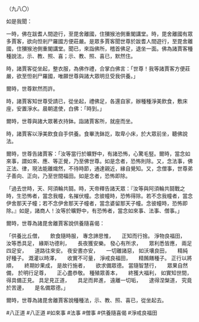 （九八〇）

如是我聞：

一時，佛在跋耆人間遊行，至毘舍離國，住獼猴池側重閣講堂。時，毘舍離國有眾多賈客，欲向怛剎尸羅國方便莊嚴。是眾多賈客聞世尊於跋耆人間遊行，至毘舍離國，住獼猴池側重閣講堂。聞已，來詣佛所，稽首佛足，退坐一面。佛為諸賈客種種說法，示、教、照、喜；示、教、照、喜已，默然住。

時，諸賈客從坐起，整衣服，為佛作禮，合掌白佛言：「世尊！我等諸賈客方便莊嚴，欲至怛剎尸羅國，唯願世尊與諸大眾明旦受我供養。」

爾時，世尊默然而許。

時，諸賈客知世尊受請已，從坐起，禮佛足，各還自家，辦種種淨美飲食，敷床座，安置淨水。晨朝遣使，白佛：「時到。」

爾時，世尊與諸大眾著衣持鉢。詣諸賈客所，就座而坐。

時，諸賈客以淨美飲食自手供養。食畢洗鉢訖，取卑小床，於大眾前坐，聽佛說法。

爾時，世尊告諸賈客：「汝等當行於曠野中，有諸恐怖，心驚毛竪。爾時，當念如來事，謂如來、應、等正覺，乃至佛世尊。如是念者，恐怖則除。又，念法事，佛正法、律，現法能離熾然，不待時節，通達親近，緣自覺知。又，念僧事，世尊弟子善向、正向，乃至世間福田。如是念者，恐怖即除。

「過去世時，天、阿須輪共鬪。時，天帝釋告諸天眾：『汝等與阿須輪共鬪戰之時，生恐怖者，當念我幢，名摧伏幢。念彼幢時，恐怖得除。若不念我幢者，當念伊舍那天子幢；若不念伊舍那天子幢者，當念婆留那天子幢。念彼幢時，恐怖即除。』如是，諸商人！汝等於曠野中，有恐怖者，當念如來事、法事、僧事。」

爾時，世尊為諸毘舍離賈客說供養隨喜偈：

「供養比丘僧，　　飲食隨時服，
專念諦思惟，　　正知而行捨。
淨物良福田，　　汝等悉具足，
緣斯功德利，　　長夜獲安樂。
發心有所求，　　眾利悉皆應，
兩足四足安，　　道路往來安。
夜安晝亦安，　　一切離諸惡，
如沃壤良田，　　精純好種子。
溉灌以時澤，　　收實不可量，
淨戒良福田，　　精餚饍種子。
正行以將順，　　終期妙果成，
是故行施者，　　欲求備眾德。
當隨智慧行，　　眾果自然備，
於明行足尊，　　正心盡恭敬。
種殖眾善本，　　終獲大福利，
如實知世間，　　得具備正見。
具足見正道，　　具足而昇進，
遠離一切垢，　　逮得涅槃道，
究竟於苦邊，　　是名備眾德。」

爾時，世尊為諸毘舍離賈客說種種法，示、教、照、喜已，從坐起去。




#八正道
#八正道
#如來事
#法事
#僧事
#供養隨喜偈
#淨戒良福田
